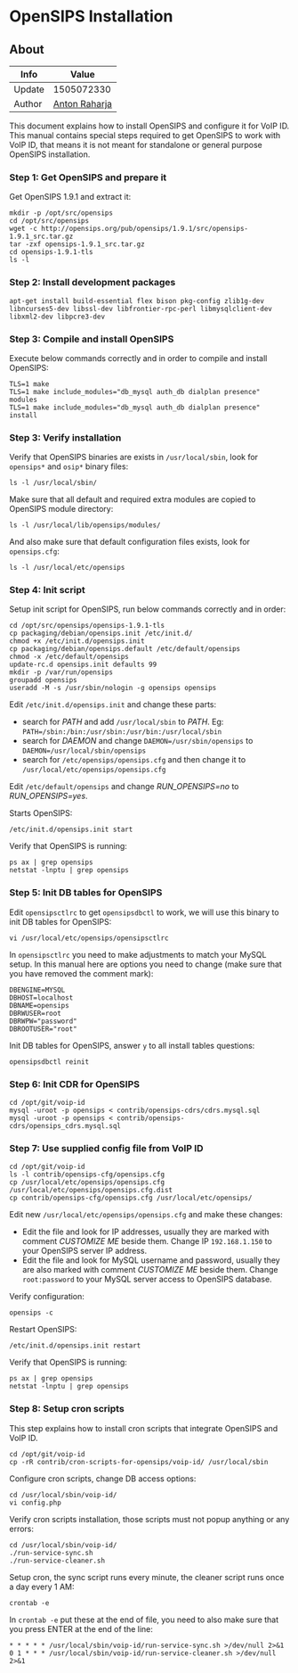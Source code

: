 # OpenSIPS Installation

## About

Info   | Value
------ | -----
Update | 1505072330
Author | [Anton Raharja](http://antonraharja.com)

This document explains how to install OpenSIPS and configure it for VoIP ID. This manual contains special steps required to get OpenSIPS to work with VoIP ID, that means it is not meant for standalone or general purpose OpenSIPS installation.

### Step 1: Get OpenSIPS and prepare it

Get OpenSIPS 1.9.1 and extract it:

```
mkdir -p /opt/src/opensips
cd /opt/src/opensips
wget -c http://opensips.org/pub/opensips/1.9.1/src/opensips-1.9.1_src.tar.gz
tar -zxf opensips-1.9.1_src.tar.gz
cd opensips-1.9.1-tls
ls -l
```

### Step 2: Install development packages

```
apt-get install build-essential flex bison pkg-config zlib1g-dev libncurses5-dev libssl-dev libfrontier-rpc-perl libmysqlclient-dev libxml2-dev libpcre3-dev
```

### Step 3: Compile and install OpenSIPS

Execute below commands correctly and in order to compile and install OpenSIPS:

```
TLS=1 make
TLS=1 make include_modules="db_mysql auth_db dialplan presence" modules
TLS=1 make include_modules="db_mysql auth_db dialplan presence" install
```

### Step 3: Verify installation

Verify that OpenSIPS binaries are exists in `/usr/local/sbin`, look for `opensips*` and `osip*` binary files:

```
ls -l /usr/local/sbin/
```

Make sure that all default and required extra modules are copied to OpenSIPS module directory:

```
ls -l /usr/local/lib/opensips/modules/
```

And also make sure that default configuration files exists, look for `opensips.cfg`:

```
ls -l /usr/local/etc/opensips
```

### Step 4: Init script

Setup init script for OpenSIPS, run below commands correctly and in order:

```
cd /opt/src/opensips/opensips-1.9.1-tls
cp packaging/debian/opensips.init /etc/init.d/
chmod +x /etc/init.d/opensips.init
cp packaging/debian/opensips.default /etc/default/opensips
chmod -x /etc/default/opensips
update-rc.d opensips.init defaults 99
mkdir -p /var/run/opensips
groupadd opensips
useradd -M -s /usr/sbin/nologin -g opensips opensips
```

Edit `/etc/init.d/opensips.init` and change these parts:

- search for *PATH* and add `/usr/local/sbin` to *PATH*. Eg: `PATH=/sbin:/bin:/usr/sbin:/usr/bin:/usr/local/sbin`
- search for *DAEMON* and change `DAEMON=/usr/sbin/opensips` to `DAEMON=/usr/local/sbin/opensips`
- search for `/etc/opensips/opensips.cfg` and then change it to `/usr/local/etc/opensips/opensips.cfg`

Edit `/etc/default/opensips` and change *RUN_OPENSIPS=no* to *RUN_OPENSIPS=yes*.

Starts OpenSIPS:

```
/etc/init.d/opensips.init start
```

Verify that OpenSIPS is running:

```
ps ax | grep opensips
netstat -lnptu | grep opensips
```

### Step 5: Init DB tables for OpenSIPS

Edit `opensipsctlrc` to get `opensipsdbctl` to work, we will use this binary to init DB tables for OpenSIPS:

```
vi /usr/local/etc/opensips/opensipsctlrc
```

In `opensipsctlrc` you need to make adjustments to match your MySQL setup. In this manual here are options you need to change (make sure that you have removed the comment mark):

```
DBENGINE=MYSQL
DBHOST=localhost
DBNAME=opensips
DBRWUSER=root
DBRWPW="password"
DBROOTUSER="root"
```

Init DB tables for OpenSIPS, answer `y` to all install tables questions:

```
opensipsdbctl reinit
```

### Step 6: Init CDR for OpenSIPS

```
cd /opt/git/voip-id
mysql -uroot -p opensips < contrib/opensips-cdrs/cdrs.mysql.sql
mysql -uroot -p opensips < contrib/opensips-cdrs/opensips_cdrs.mysql.sql
```

### Step 7: Use supplied config file from VoIP ID

```
cd /opt/git/voip-id
ls -l contrib/opensips-cfg/opensips.cfg
cp /usr/local/etc/opensips/opensips.cfg /usr/local/etc/opensips/opensips.cfg.dist
cp contrib/opensips-cfg/opensips.cfg /usr/local/etc/opensips/
```

Edit new `/usr/local/etc/opensips/opensips.cfg` and make these changes:

- Edit the file and look for IP addresses, usually they are marked with comment *CUSTOMIZE ME* beside them. Change IP `192.168.1.150` to your OpenSIPS server IP address.
- Edit the file and look for MySQL username and password, usually they are also marked with comment *CUSTOMIZE ME* beside them. Change `root:password` to your MySQL server access to OpenSIPS database.

Verify configuration:

```
opensips -c
```
Restart OpenSIPS:

```
/etc/init.d/opensips.init restart
```

Verify that OpenSIPS is running:

```
ps ax | grep opensips
netstat -lnptu | grep opensips
```

### Step 8: Setup cron scripts

This step explains how to install cron scripts that integrate OpenSIPS and VoIP ID.

```
cd /opt/git/voip-id
cp -rR contrib/cron-scripts-for-opensips/voip-id/ /usr/local/sbin
```

Configure cron scripts, change DB access options:

```
cd /usr/local/sbin/voip-id/
vi config.php
```

Verify cron scripts installation, those scripts must not popup anything or any errors:

```
cd /usr/local/sbin/voip-id/
./run-service-sync.sh 
./run-service-cleaner.sh 
```

Setup cron, the sync script runs every minute, the cleaner script runs once a day every 1 AM:

```
crontab -e
```

In `crontab -e` put these at the end of file, you need to also make sure that you press ENTER at the end of the line:

```
* * * * * /usr/local/sbin/voip-id/run-service-sync.sh >/dev/null 2>&1
0 1 * * * /usr/local/sbin/voip-id/run-service-cleaner.sh >/dev/null 2>&1
```
